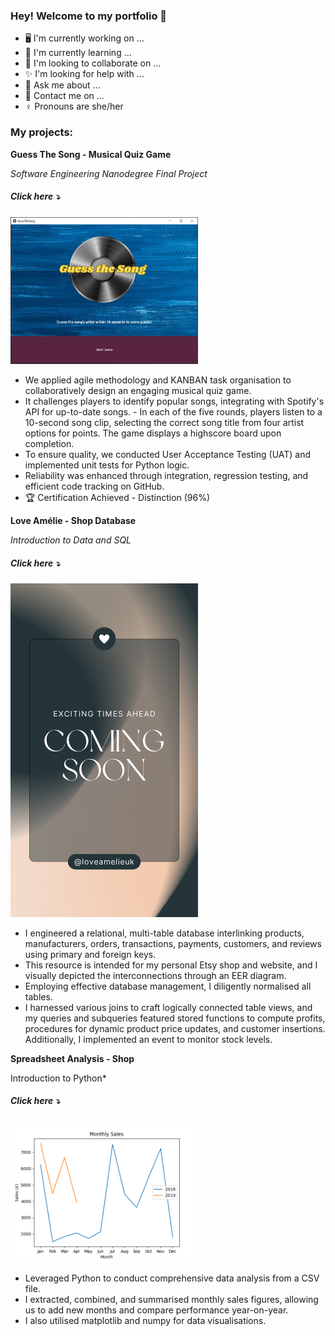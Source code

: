 ### Hey! Welcome to my portfolio 👋

- 🖥️ I'm currently working on ...
- 🌱 I'm currently learning ...
- 🤝 I'm looking to collaborate on ...
- ✨ I'm looking for help with ...
- 💬 Ask me about ...
- 📲 Contact me on ...
- ♀️ Pronouns are she/her

### My projects:

**Guess The Song - Musical Quiz Game**

*Software Engineering Nanodegree Final Project*

##### Click here ⤵️
            
<a href="https://github.com/NCHassall/Portfolio/tree/main/guess-the-song-musical-quiz-game-python"> <img src="images/GuessTheSongStart.png" width="300px"> </a>

- We applied agile methodology and KANBAN task organisation to collaboratively design an engaging musical quiz game. 
- It challenges players to identify popular songs, integrating with Spotify's API for up-to-date songs. - In each of the five rounds, players listen to a 10-second song clip, selecting the correct song title from four artist options for points. The game displays a highscore board upon completion. 
- To ensure quality, we conducted User Acceptance Testing (UAT) and implemented unit tests for Python logic. 
- Reliability was enhanced through integration, regression testing, and efficient code tracking on GitHub.
- 🏆 Certification Achieved - Distinction (96%)

**Love Amélie - Shop Database**

*Introduction to Data and SQL*

##### Click here ⤵️

<a href="https://github.com/NCHassall/Portfolio/tree/main/love-amelie-shop-database-mysql"> <img src="images/LoveAmelieComingSoon.png" width="300px"> </a>

- I engineered a relational, multi-table database interlinking products, manufacturers, orders, transactions, payments, customers, and reviews using primary and foreign keys. 
- This resource is intended for my personal Etsy shop and website, and I visually depicted the interconnections through an EER diagram. 
- Employing effective database management, I diligently normalised all tables. 
- I harnessed various joins to craft logically connected table views, and my queries and subqueries featured stored functions to compute profits, procedures for dynamic product price updates, and customer insertions. Additionally, I implemented an event to monitor stock levels.


**Spreadsheet Analysis - Shop**

Introduction to Python*

##### Click here ⤵️

<a href="https://github.com/NCHassall/Portfolio/tree/main/spreadsheet-analysis-shop-python"> <img src="images/SalesByMonth.png" width="300px"> </a>

- Leveraged Python to conduct comprehensive data analysis from a CSV file. 
- I extracted, combined, and summarised monthly sales figures, allowing us to add new months and compare performance year-on-year. 
- I also utilised matplotlib and numpy for data visualisations. 